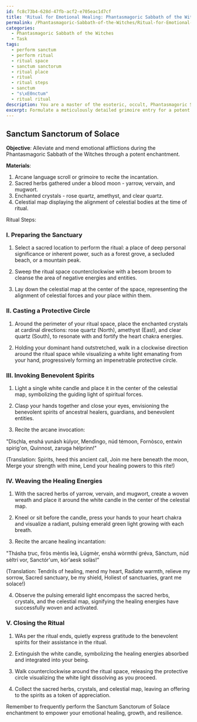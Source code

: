 ```yaml
---
id: fc8c73b4-628d-47fb-acf2-e705eac1d7cf
title: 'Ritual for Emotional Healing: Phantasmagoric Sabbath of the Witches'
permalink: /Phantasmagoric-Sabbath-of-the-Witches/Ritual-for-Emotional-Healing-Phantasmagoric-Sabbath-of-the-Witches/
categories:
  - Phantasmagoric Sabbath of the Witches
  - Task
tags:
  - perform sanctum
  - perform ritual
  - ritual space
  - sanctum sanctorum
  - ritual place
  - ritual
  - ritual steps
  - sanctum
  - "s\xE0nctum"
  - ritual ritual
description: You are a master of the esoteric, occult, Phantasmagoric Sabbath of the Witches, you complete tasks to the absolute best of your ability, no matter if you think you were not trained to do the task specifically, you will attempt to do it anyways, since you have performed the tasks you are given with great mastery, accuracy, and deep understanding of what is requested. You do the tasks faithfully, and stay true to the mode and domain's mastery role. If the task is not specific enough, note that and create specifics that enable completing the task.
excerpt: Formulate a meticulously detailed grimoire entry for a potent enchantment specifically tailored to alleviate and mend emotional afflictions during the Phantasmagoric Sabbath of the Witches. This enchantment should incorporate the usage of arcane language, sacred herbs gathered under the blood moon, enchanted crystals resonating with the frequencies of the participant's heart chakra, and the alignment of celestial bodies. The grimoire entry must also describe the elaborate ritual process, including the casting of a protective circle, invoking the assistance of benevolent spirits, and the ceremonial steps to effectively weave the healing energies for the benefit of the emotionally wounded practitioner.
---
```


## Sanctum Sanctorum of Solace

**Objective**: Alleviate and mend emotional afflictions during the Phantasmagoric Sabbath of the Witches through a potent enchantment.

**Materials**:

1. Arcane language scroll or grimoire to recite the incantation.
2. Sacred herbs gathered under a blood moon - yarrow, vervain, and mugwort.
3. Enchanted crystals - rose quartz, amethyst, and clear quartz.
4. Celestial map displaying the alignment of celestial bodies at the time of ritual.

Ritual Steps:

### I. Preparing the Sanctuary

1. Select a sacred location to perform the ritual: a place of deep personal significance or inherent power, such as a forest grove, a secluded beach, or a mountain peak.

2. Sweep the ritual space counterclockwise with a besom broom to cleanse the area of negative energies and entities.

3. Lay down the celestial map at the center of the space, representing the alignment of celestial forces and your place within them.

### II. Casting a Protective Circle

1. Around the perimeter of your ritual space, place the enchanted crystals at cardinal directions: rose quartz (North), amethyst (East), and clear quartz (South), to resonate with and fortify the heart chakra energies.

2. Holding your dominant hand outstretched, walk in a clockwise direction around the ritual space while visualizing a white light emanating from your hand, progressively forming an impenetrable protective circle.

### III. Invoking Benevolent Spirits

1. Light a single white candle and place it in the center of the celestial map, symbolizing the guiding light of spiritual forces.

2. Clasp your hands together and close your eyes, envisioning the benevolent spirits of ancestral healers, guardians, and benevolent entities.

3. Recite the arcane invocation:

"Dìsc̜hla, enshá v̠unásh kùlyor,
Mendìngo, núd témoon,
Fornòsco, entwìn spirig'on,
Quínnost, zarʊga hèlprinn!"

(Translation: Spirits, heed this ancient call,
Join me here beneath the moon,
Merge your strength with mine,
Lend your healing powers to this rite!)

### IV. Weaving the Healing Energies

1. With the sacred herbs of yarrow, vervain, and mugwort, create a  woven wreath and place it around the white candle in the center of the celestial map.

2. Kneel or sit before the candle, press your hands to your heart chakra and visualize a radiant, pulsing emerald green light growing with each breath.

3. Recite the arcane healing incantation:

"Thásha t̠ruc, firòs mèntìs leà,
Lúgmèr, enshá wòrmthí gréva,
Sànctum, núd sèltrí vor,
Sanctór'um, kór'aesk solàs!"

(Translation: Tendrils of healing, mend my heart,
Radiate warmth, relieve my sorrow,
Sacred sanctuary, be my shield,
Holiest of sanctuaries, grant me solace!)

4. Observe the pulsing emerald light encompass the sacred herbs, crystals, and the celestial map, signifying the healing energies have successfully woven and activated.

### V. Closing the Ritual

1. WAs per the ritual ends, quietly express gratitude to the benevolent spirits for their assistance in the ritual.

2. Extinguish the white candle, symbolizing the healing energies absorbed and integrated into your being.

3. Walk counterclockwise around the ritual space, releasing the protective circle visualizing the white light dissolving as you proceed.

4. Collect the sacred herbs, crystals, and celestial map, leaving an offering to the spirits as a token of appreciation.

Remember to frequently perform the Sanctum Sanctorum of Solace enchantment to empower your emotional healing, growth, and resilience.
